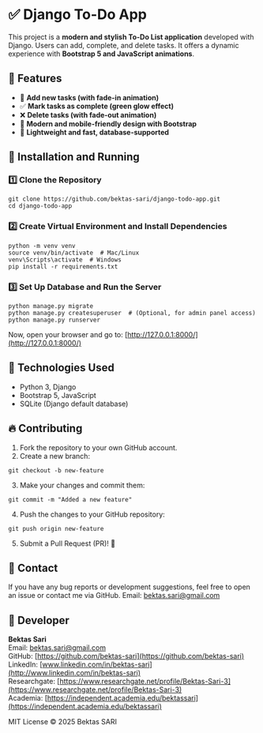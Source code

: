 # ✅ Django To-Do App

This project is a **modern and stylish To-Do List application** developed with Django. Users can add, complete, and delete tasks. It offers a dynamic experience with **Bootstrap 5 and JavaScript animations**.

## 🚀 Features

* 🏃 **Add new tasks (with fade-in animation)**
* ✅ **Mark tasks as complete (green glow effect)**
* ❌ **Delete tasks (with fade-out animation)**
* 🎨 **Modern and mobile-friendly design with Bootstrap**
* 🔄 **Lightweight and fast, database-supported**

## 📌 Installation and Running

### 1️⃣ Clone the Repository

```
git clone https://github.com/bektas-sari/django-todo-app.git
cd django-todo-app
```

### 2️⃣ Create Virtual Environment and Install Dependencies

```
python -m venv venv
source venv/bin/activate  # Mac/Linux
venv\Scripts\activate  # Windows
pip install -r requirements.txt
```

### 3️⃣ Set Up Database and Run the Server

```
python manage.py migrate
python manage.py createsuperuser  # (Optional, for admin panel access)
python manage.py runserver
```

Now, open your browser and go to: [http://127.0.0.1:8000/](http://127.0.0.1:8000/)

## 📜 Technologies Used

* Python 3, Django
* Bootstrap 5, JavaScript
* SQLite (Django default database)

## 🔥 Contributing

1. Fork the repository to your own GitHub account.
2. Create a new branch:

```
git checkout -b new-feature
```

3. Make your changes and commit them:

```
git commit -m "Added a new feature"
```

4. Push the changes to your GitHub repository:

```
git push origin new-feature
```

5. Submit a Pull Request (PR)! 🎉

## 📩 Contact

If you have any bug reports or development suggestions, feel free to open an issue or contact me via GitHub.
Email: [bektas.sari@gmail.com](mailto:bektas.sari@gmail.com)

## 👤 Developer

**Bektas Sari**  <br>
Email: [bektas.sari@gmail.com](mailto:bektas.sari@gmail.com)  <br>
GitHub: [https://github.com/bektas-sari](https://github.com/bektas-sari)  <br>
LinkedIn: [www.linkedin.com/in/bektas-sari](http://www.linkedin.com/in/bektas-sari)  <br>
Researchgate: [https://www.researchgate.net/profile/Bektas-Sari-3](https://www.researchgate.net/profile/Bektas-Sari-3)  <br>
Academia: [https://independent.academia.edu/bektassari](https://independent.academia.edu/bektassari)  <br>

MIT License © 2025 Bektas SARI
